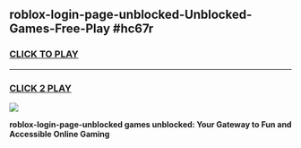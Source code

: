 
## roblox-login-page-unblocked-Unblocked-Games-Free-Play #hc67r
<h3>
<a href="https://us.freeplayer.one?title=roblox-login-page-unblocked&ref=9M">CLICK TO PLAY</a></h3>
<hr>

<h3>
<a href="https://us.freeplayer.one?title=roblox-login-page-unblocked&ref=9M">CLICK 2 PLAY</a>
  
</h3>

<a href="https://us.freeplayer.one?title=roblox-login-page-unblocked&ref=9M"><img src="https://clearcache.store/games.png"></a>


**roblox-login-page-unblocked games unblocked: Your Gateway to Fun and Accessible Online Gaming**
